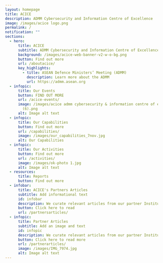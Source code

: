 ```yaml
---
layout: homepage
title: ACICE
description: ADMM Cybersecurity and Information Centre of Excellence
image: /images/acice logo.png
permalink: /
notification: ""
sections:
  - hero:
      title: ACICE
      subtitle: ADMM Cybersecurity and Information Centre of Excellence
      background: /images/acice-web-banner-v2-w-o-bg.png
      button: Find out more
      url: /aboutacice/
      key_highlights:
        - title: ASEAN Defence Ministers’ Meeting (ADMM)
          description: Learn more about the ADMM
          url: https://admm.asean.org
  - infopic:
      title: Our Events
      button: FIND OUT MORE
      url: /acice-events/
      image: /images/acice admm cybersecurity & information centre of excellence
        (6).png
      alt: Image alt text
  - infopic:
      title: Our Capabilities
      button: Find out more
      url: /capabilities/
      image: /images/our_capabilities_7nov.jpg
      alt: Our Capabilities
  - infopic:
      title: Our Activities
      button: Find out more
      url: /activities/
      image: /images/ok-photo 1.jpg
      alt: Image alt text
  - resources:
      title: Reports
      button: Find out more
  - infobar:
      title: ACICE's Partners Articles
      subtitle: Add informational text
      id: infobar
      description: We curate relevant articles from our partner Institutions and Experts
      button: Click here to read
      url: /partnersarticles/
  - infopic:
      title: Partner Articles
      subtitle: Add an image and text
      id: infopic
      description: We curate relevant articles from our partner Institutions and Experts
      button: Click here to read more
      url: /partnerarticles/
      image: /images/IMG_7974.jpg
      alt: Image alt text
---
```


